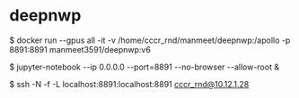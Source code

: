 # deepnwp

$ docker run --gpus all -it -v /home/cccr_rnd/manmeet/deepnwp:/apollo  -p 8891:8891  manmeet3591/deepnwp:v6

$ jupyter-notebook --ip 0.0.0.0 --port=8891 --no-browser --allow-root &

$ ssh -N -f -L localhost:8891:localhost:8891 cccr_rnd@10.12.1.28
